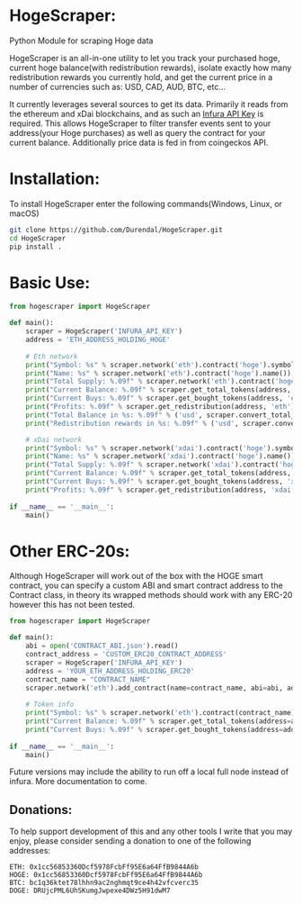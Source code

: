 # HogeScraper:
Python Module for scraping Hoge data

HogeScraper is an all-in-one utility to let you track your purchased hoge, current hoge balance(with redistribution rewards), isolate exactly how many redistribution rewards you currently hold, and get the current price in a number of currencies such as: USD, CAD, AUD, BTC, etc...

It currently leverages several sources to get its data. Primarily it reads from the ethereum and xDai blockchains, and as such an [Infura API Key](https://infura.io/) is required. This allows HogeScraper to filter transfer events sent to your address(your Hoge purchases) as well as query the contract for your current balance. Additionally price data is fed in from coingeckos API.

# Installation:
To install HogeScraper enter the following commands(Windows, Linux, or macOS)
```bash
git clone https://github.com/Durendal/HogeScraper.git
cd HogeScraper
pip install .
```

# Basic Use:

```python
from hogescraper import HogeScraper

def main():
	scraper = HogeScraper('INFURA_API_KEY')
	address = 'ETH_ADDRESS_HOLDING_HOGE'
	
	# Eth network
	print("Symbol: %s" % scraper.network('eth').contract('hoge').symbol())
	print("Name: %s" % scraper.network('eth').contract('hoge').name())
	print("Total Supply: %.09f" % scraper.network('eth').contract('hoge').total_supply())
	print("Current Balance: %.09f" % scraper.get_total_tokens(address, 'eth'))
	print("Current Buys: %.09f" % scraper.get_bought_tokens(address, 'eth'))
	print("Profits: %.09f" % scraper.get_redistribution(address, 'eth'))
	print("Total Balance in %s: %.09f" % ('usd', scraper.convert_total_balance(currency='usd', address=address, network='eth')))
	print("Redistribution rewards in %s: %.09f" % ('usd', scraper.convert_redistribution(currency='usd', address=address, network='eth')))

	# xDai network
	print("Symbol: %s" % scraper.network('xdai').contract('hoge').symbol())
	print("Name: %s" % scraper.network('xdai').contract('hoge').name())
	print("Total Supply: %.09f" % scraper.network('xdai').contract('hoge').total_supply())
	print("Current Balance: %.09f" % scraper.get_total_tokens(address, 'xdai'))
	print("Current Buys: %.09f" % scraper.get_bought_tokens(address, 'xdai'))
	print("Profits: %.09f" % scraper.get_redistribution(address, 'xdai'))
		
if __name__ == '__main__':
	main()
```

# Other ERC-20s:
Although HogeScraper will work out of the box with the HOGE smart contract, you can specify a custom ABI and smart contract address to the Contract class, in theory its wrapped methods should work with any ERC-20 however this has not been tested.
```python
from hogescraper import HogeScraper

def main():
	abi = open('CONTRACT_ABI.json').read()
	contract_address = 'CUSTOM_ERC20_CONTRACT_ADDRESS'
	scraper = HogeScraper('INFURA_API_KEY')
	address = 'YOUR_ETH_ADDRESS_HOLDING_ERC20'
	contract_name = "CONTRACT_NAME"
	scraper.network('eth').add_contract(name=contract_name, abi=abi, address=contract_address)
	
	# Token info
	print("Symbol: %s" % scraper.network('eth').contract(contract_name).symbol())
	print("Current Balance: %.09f" % scraper.get_total_tokens(address=address, network='eth', contract=contract_name))
	print("Current Buys: %.09f" % scraper.get_bought_tokens(address=address, network='eth', contract=contract_name))
		
if __name__ == '__main__':
	main()
```

Future versions may include the ability to run off a local full node instead of infura. More documentation to come.

## Donations:
To help support development of this and any other tools I write that you may enjoy, please consider sending a donation to one of the following addresses:

    ETH: 0x1cc56853360Dcf5978FcbFf95E6a64FfB9844A6b
    HOGE: 0x1cc56853360Dcf5978FcbFf95E6a64FfB9844A6b
    BTC: bc1q36ktet78lhhn9ac2nghmqt9ce4h42vfcverc35
    DOGE: DRUjcPML6UhSKumgJwpexe4DWz5H91dwM7  